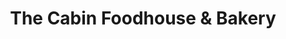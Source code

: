 ---
title: "The Cabin Foodhouse & Bakery"
url: /dovercourt/the-cabin-foodhouse-und-bakery/
shop: Bäckerei
---